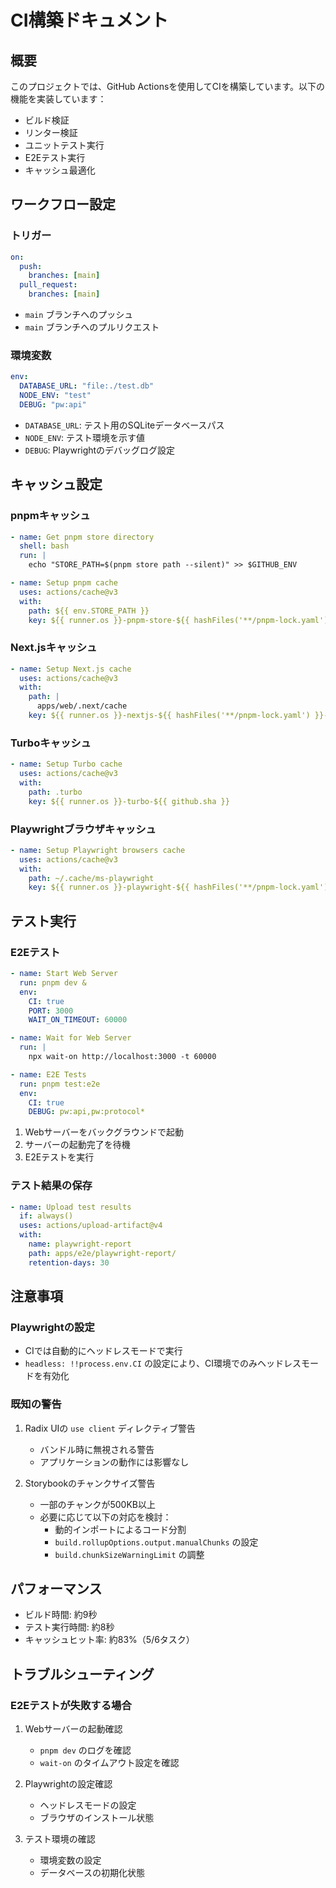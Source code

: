 # CI構築ドキュメント

## 概要

このプロジェクトでは、GitHub Actionsを使用してCIを構築しています。以下の機能を実装しています：

- ビルド検証
- リンター検証
- ユニットテスト実行
- E2Eテスト実行
- キャッシュ最適化

## ワークフロー設定

### トリガー

```yaml
on:
  push:
    branches: [main]
  pull_request:
    branches: [main]
```

- `main` ブランチへのプッシュ
- `main` ブランチへのプルリクエスト

### 環境変数

```yaml
env:
  DATABASE_URL: "file:./test.db"
  NODE_ENV: "test"
  DEBUG: "pw:api"
```

- `DATABASE_URL`: テスト用のSQLiteデータベースパス
- `NODE_ENV`: テスト環境を示す値
- `DEBUG`: Playwrightのデバッグログ設定

## キャッシュ設定

### pnpmキャッシュ

```yaml
- name: Get pnpm store directory
  shell: bash
  run: |
    echo "STORE_PATH=$(pnpm store path --silent)" >> $GITHUB_ENV

- name: Setup pnpm cache
  uses: actions/cache@v3
  with:
    path: ${{ env.STORE_PATH }}
    key: ${{ runner.os }}-pnpm-store-${{ hashFiles('**/pnpm-lock.yaml') }}
```

### Next.jsキャッシュ

```yaml
- name: Setup Next.js cache
  uses: actions/cache@v3
  with:
    path: |
      apps/web/.next/cache
    key: ${{ runner.os }}-nextjs-${{ hashFiles('**/pnpm-lock.yaml') }}-${{ hashFiles('apps/web/**/*.ts', 'apps/web/**/*.tsx') }}
```

### Turboキャッシュ

```yaml
- name: Setup Turbo cache
  uses: actions/cache@v3
  with:
    path: .turbo
    key: ${{ runner.os }}-turbo-${{ github.sha }}
```

### Playwrightブラウザキャッシュ

```yaml
- name: Setup Playwright browsers cache
  uses: actions/cache@v3
  with:
    path: ~/.cache/ms-playwright
    key: ${{ runner.os }}-playwright-${{ hashFiles('**/pnpm-lock.yaml') }}
```

## テスト実行

### E2Eテスト

```yaml
- name: Start Web Server
  run: pnpm dev &
  env:
    CI: true
    PORT: 3000
    WAIT_ON_TIMEOUT: 60000

- name: Wait for Web Server
  run: |
    npx wait-on http://localhost:3000 -t 60000

- name: E2E Tests
  run: pnpm test:e2e
  env:
    CI: true
    DEBUG: pw:api,pw:protocol*
```

1. Webサーバーをバックグラウンドで起動
2. サーバーの起動完了を待機
3. E2Eテストを実行

### テスト結果の保存

```yaml
- name: Upload test results
  if: always()
  uses: actions/upload-artifact@v4
  with:
    name: playwright-report
    path: apps/e2e/playwright-report/
    retention-days: 30
```

## 注意事項

### Playwrightの設定

- CIでは自動的にヘッドレスモードで実行
- `headless: !!process.env.CI` の設定により、CI環境でのみヘッドレスモードを有効化

### 既知の警告

1. Radix UIの `use client` ディレクティブ警告
   - バンドル時に無視される警告
   - アプリケーションの動作には影響なし

2. Storybookのチャンクサイズ警告
   - 一部のチャンクが500KB以上
   - 必要に応じて以下の対応を検討：
     - 動的インポートによるコード分割
     - `build.rollupOptions.output.manualChunks` の設定
     - `build.chunkSizeWarningLimit` の調整

## パフォーマンス

- ビルド時間: 約9秒
- テスト実行時間: 約8秒
- キャッシュヒット率: 約83%（5/6タスク）

## トラブルシューティング

### E2Eテストが失敗する場合

1. Webサーバーの起動確認
   - `pnpm dev` のログを確認
   - `wait-on` のタイムアウト設定を確認

2. Playwrightの設定確認
   - ヘッドレスモードの設定
   - ブラウザのインストール状態

3. テスト環境の確認
   - 環境変数の設定
   - データベースの初期化状態 